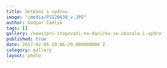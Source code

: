 ```yaml
---
title: Setkání s vydrou
image: "/media/P1120638_v.JPG"
author: Gašpar Čamlík
tags: []
gallery: /news/pri-stopovani-na-dacicku-se-ukazala-i-vydra
published: true
date: 2017-02-05 10:06:29.000000000 Z
category: gallery
layout: photo
---
```

